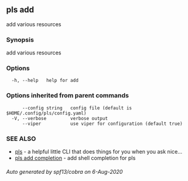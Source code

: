 ## pls add

add various resources

### Synopsis

add various resources

### Options

```
  -h, --help   help for add
```

### Options inherited from parent commands

```
      --config string   config file (default is $HOME/.config/pls/config.yaml)
  -V, --verbose         verbose output
      --viper           use viper for configuration (default true)
```

### SEE ALSO

* [pls](pls.md)	 - a helpful little CLI that does things for you when you ask nice...
* [pls add completion](pls_add_completion.md)	 - add shell completion for pls

###### Auto generated by spf13/cobra on 6-Aug-2020
